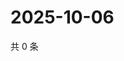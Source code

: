 # 2025-10-06

共 0 条

<!-- BEGIN ZHIHUQUESTIONS -->
<!-- 最后更新时间 Mon Oct 06 2025 06:09:44 GMT+0800 (China Standard Time) -->

<!-- END ZHIHUQUESTIONS -->
